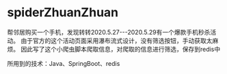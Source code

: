 # spiderZhuanZhuan
帮邻居购买一个手机，发现转转2020.5.27---2020.5.29有一个爆款手机秒杀活动。
由于官方的这个活动页面采用瀑布流式设计，没有筛选按钮，手动获取太麻烦。
因此写了这个小爬虫脚本爬取信息，对爬取的信息进行筛选，保存到redis中

所用到的技术：Java、SpringBoot、redis

